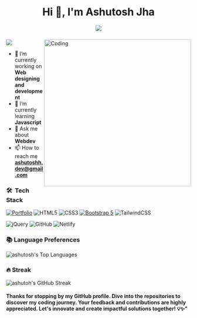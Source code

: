 
<h1 align="center">Hi 👋, I'm Ashutosh Jha</h1>
<p align="center" display="block"><img src="https://readme-typing-svg.herokuapp.com/?size=30&duration=4001&color=9745F5&vCenter=true&center=true&width=460&lines=🚀A+full-stack+developer"</p> 
<h3 align="center"></h3>
<img src="https://camo.githubusercontent.com/b11e7b61bd4e5d72e7203a32b84c726e0ca3a53daac1af266ed17cb1069664f6/68747470733a2f2f692e70696e696d672e636f6d2f6f726967696e616c732f38312f31372f38622f38313137386234376138353938663063383163343739396632636464343035372e676966" align="right" alt="Coding" width="400" >


<a href="https://github.com/ashutoshh-jhaa/github-profile-views-counter">
    <img src="https://komarev.com/ghpvc/?username=ashutoshh-jhaa&style=for-the-badge&color=blueviolet">
</a>

- 🔭 I’m currently working on **Web designing and development**
- 🌱 I’m currently learning **Javascript**
- 💬 Ask me about **Webdev**
- 📫 How to reach me **ashutoshh.dev@gmail.com**

### 🛠 &nbsp;Tech Stack


[![Portfolio](https://img.shields.io/badge/Portfolio-%23000000.svg?style=for-the-badge&logo=firefox&logoColor=#FF7139)](https://dev-aashutosh.github.io/portfolio/)
![HTML5](https://img.shields.io/badge/html5-%23E34F26.svg?style=for-the-badge&logo=html5&logoColor=white)
![CSS3](https://img.shields.io/badge/css3-%231572B6.svg?style=for-the-badge&logo=css3&logoColor=white)
[![Bootstrap 5](https://img.shields.io/badge/Bootstrap_5-7952B3.svg?style=for-the-badge&logo=bootstrap&logoColor=white)](https://getbootstrap.com/docs/5.0/)
![TailwindCSS](https://img.shields.io/badge/tailwindcss-%2338B2AC.svg?style=for-the-badge&logo=tailwind-css&logoColor=white)
<!--![Visual Studio Code](https://img.shields.io/badge/Visual%20Studio%20Code-0078d7.svg?style=for-the-badge&logo=visual-studio-code&logoColor=white)-->
![jQuery](https://img.shields.io/badge/jquery-%230769AD.svg?style=for-the-badge&logo=jquery&logoColor=white)
![GitHub](https://img.shields.io/badge/GitHub-%23121011.svg?style=for-the-badge&logo=github&logoColor=white)
![Netlify](https://img.shields.io/badge/netlify-%23000000.svg?style=for-the-badge&logo=netlify&logoColor=#00C7B7)




### 📚 Language Preferences
![ashutosh's Top Languages](https://github-readme-stats.vercel.app/api/top-langs?username=ashutoshh-jhaa&show_icons=true&theme=midnight-purple&locale=en&layout=compact)

### 🔥 Streak
![ashutoh's GitHub Streak](https://github-readme-streak-stats.herokuapp.com/?user=ashutoshh-jhaa&theme=vision-friendly-dark)



####  Thanks for stopping by my GitHub profile. Dive into the repositories to discover my coding journey. Your feedback and contributions are highly appreciated. Let's innovate and create impactful solutions together! 💡✨"
